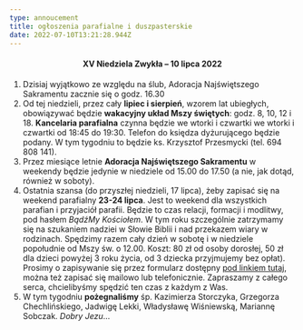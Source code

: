 ```yaml
---
type: annoucement
title: ogłoszenia parafialne i duszpasterskie
date: 2022-07-10T13:21:28.944Z
---
```

<h4 style="text-align:center;">XV Niedziela Zwykła – 10 lipca 2022</h4>

1. Dzisiaj wyjątkowo ze względu na ślub, Adoracja Najświętszego Sakramentu zacznie się o godz. 16.30
2. Od tej niedzieli, przez cały **lipiec i sierpień**, wzorem lat ubiegłych, obowiązywać będzie **wakacyjny układ Mszy świętych**: godz. 8, 10, 12 i 18. **Kancelaria parafialna** czynna będzie we wtorki i czwartki we wtorki i czwartki od 18:45 do 19:30. Telefon do księdza dyżurującego będzie podany. W tym tygodniu to będzie ks. Krzysztof Przesmycki (tel. 694 808 141).
3. Przez miesiące letnie **Adoracja Najświętszego Sakramentu** w weekendy będzie jedynie w niedziele od 15.00 do 17.50 (a nie, jak dotąd, również w soboty).
4. Ostatnia szansa (do przyszłej niedzieli, 17 lipca), żeby zapisać się na weekend parafialny **23-24 lipca**. Jest to weekend dla wszystkich parafian i przyjaciół parafii. Będzie to czas relacji, formacji i modlitwy, pod hasłem *BądźMy Kościołem*. W tym roku szczególnie zatrzymamy się na szukaniem nadziei w Słowie Biblii i nad przekazem wiary w rodzinach. Spędzimy razem cały dzień w sobotę i w niedziele popołudnie od Mszy św. o 12.00. Koszt: 80 zł od osoby dorosłej, 50 zł dla dzieci powyżej 3 roku życia, od 3 dziecka przyjmujemy bez opłat). Prosimy o zapisywanie się przez formularz dostępny [pod linkiem tutaj](https://forms.gle/awbBgVA5Y4C2WGjj7), można też zapisać się mailowo lub telefonicznie. Zapraszamy z całego serca, chcielibyśmy spędzić ten czas z każdym z Was.
5. W tym tygodniu **pożegnaliśmy** śp. Kazimierza Storczyka, Grzegorza Chechlińskiego, Jadwigę Lekki, Władysławę Wiśniewską, Mariannę Sobczak. *Dobry Jezu*…

<!--EndFragment-->